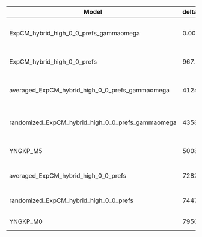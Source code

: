 | Model                                             | deltaAIC | LogLikelihood | nParams | ParamValues                                               |
|---------------------------------------------------|----------|---------------|---------|-----------------------------------------------------------|
| ExpCM_hybrid_high_0_0_prefs_gammaomega            | 0.00     | -50436.20     | 7       | alpha_omega=1.43, beta=1.70, beta_omega=10.00, kappa=3.93 |
| ExpCM_hybrid_high_0_0_prefs                       | 967.92   | -50921.16     | 6       | beta=1.77, kappa=3.61, omega=0.15                         |
| averaged_ExpCM_hybrid_high_0_0_prefs_gammaomega   | 4124.86  | -52498.63     | 7       | alpha_omega=0.62, beta=1.49, beta_omega=6.52, kappa=3.62  |
| randomized_ExpCM_hybrid_high_0_0_prefs_gammaomega | 4358.42  | -52615.41     | 7       | alpha_omega=0.63, beta=0.11, beta_omega=7.01, kappa=3.64  |
| YNGKP_M5                                          | 5008.84  | -52935.62     | 12      | alpha_omega=0.63, beta_omega=7.78, kappa=3.25             |
| averaged_ExpCM_hybrid_high_0_0_prefs              | 7282.08  | -54078.24     | 6       | beta=1.23, kappa=3.30, omega=0.08                         |
| randomized_ExpCM_hybrid_high_0_0_prefs            | 7447.16  | -54160.78     | 6       | beta=0.11, kappa=3.32, omega=0.08                         |
| YNGKP_M0                                          | 7950.96  | -54407.68     | 11      | kappa=2.98, omega=0.07                                    |